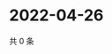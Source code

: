 # 2022-04-26

共 0 条

<!-- BEGIN WEIBO -->
<!-- 最后更新时间 Tue Apr 26 2022 07:13:37 GMT+0800 (China Standard Time) -->

<!-- END WEIBO -->

